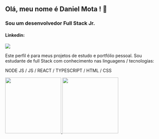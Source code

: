 ## Olá, meu nome é **Daniel Mota** ! 👋
### Sou um desenvolvedor Full Stack Jr.
#### Linkedin:
<div>
  <a href="https://www.linkedin.com/in/danielmota83" target="_blank"><img src="https://img.shields.io/badge/-LinkedIn-%230077B5?style=for-the-badge&logo=linkedin&logoColor=white" target="_blank"></a>   
</div>

Este perfil é para meus projetos de estudo e portfólio pessoal. Sou estudante de full Stack com conhecimento nas linguagens / tecnologias:

 NODE JS  / JS / REACT / TYPESCRIPT / HTML / CSS


<div>
  <a href="https://github.com/danielmota83">
  <img height="180em" src="https://github-readme-stats.vercel.app/api/top-langs/?username=danielmota83&layout=compact&langs_count=7&theme=dracula"/>
  <img height="180em" src="https://github-readme-stats.vercel.app/api?username=danielmota83&show_icons=true&theme=dracula&include_all_commits=true&count_private=true"/>
</div>

